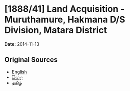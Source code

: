 # [1888/41] Land Acquisition - Muruthamure, Hakmana D/S Division, Matara District

**Date:** 2014-11-13

## Original Sources

- [English](https://documents.gov.lk/view/extra-gazettes/2014/11/1888-41_E.pdf)
- [සිංහල](https://documents.gov.lk/view/extra-gazettes/2014/11/1888-41_S.pdf)
- [தமிழ்](https://documents.gov.lk/view/extra-gazettes/2014/11/1888-41_T.pdf)
